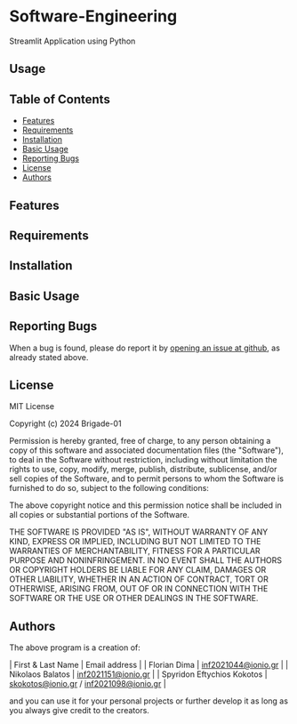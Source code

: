 # Software-Engineering

Streamlit Application using Python

## Usage

## Table of Contents
<!-- vim-markdown-toc Marked -->

* [Features](#features)
* [Requirements](#requirements)
* [Installation](#installation)
* [Basic Usage](#basic-usage)
* [Reporting Bugs](#reporting-bugs)
* [License](#license)
* [Authors](#authors)

<!-- vim-markdown-toc -->

## Features

## Requirements

## Installation

## Basic Usage

## Reporting Bugs

When a bug is found, please do report it by [opening an issue at github](https://github.com/Brigade-01/Software-Engineering/issues), as already stated above.

## License

MIT License

Copyright (c) 2024 Brigade-01

Permission is hereby granted, free of charge, to any person obtaining a copy
of this software and associated documentation files (the "Software"), to deal
in the Software without restriction, including without limitation the rights
to use, copy, modify, merge, publish, distribute, sublicense, and/or sell
copies of the Software, and to permit persons to whom the Software is
furnished to do so, subject to the following conditions:

The above copyright notice and this permission notice shall be included in all
copies or substantial portions of the Software.

THE SOFTWARE IS PROVIDED "AS IS", WITHOUT WARRANTY OF ANY KIND, EXPRESS OR
IMPLIED, INCLUDING BUT NOT LIMITED TO THE WARRANTIES OF MERCHANTABILITY,
FITNESS FOR A PARTICULAR PURPOSE AND NONINFRINGEMENT. IN NO EVENT SHALL THE
AUTHORS OR COPYRIGHT HOLDERS BE LIABLE FOR ANY CLAIM, DAMAGES OR OTHER
LIABILITY, WHETHER IN AN ACTION OF CONTRACT, TORT OR OTHERWISE, ARISING FROM,
OUT OF OR IN CONNECTION WITH THE SOFTWARE OR THE USE OR OTHER DEALINGS IN THE
SOFTWARE.

## Authors

The above program is a creation of:

| First & Last Name | Email address | 
| Florian Dima | inf2021044@ionio.gr |
| Nikolaos Balatos | inf2021151@ionio.gr | 
| Spyridon Eftychios Kokotos | skokotos@ionio.gr / inf2021098@ionio.gr | 

and you can use it for your personal projects or further develop it as long as you always give credit to the creators.
